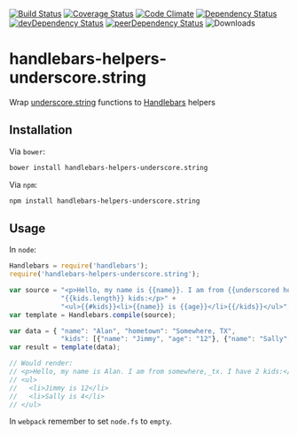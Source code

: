 [![Build Status](https://travis-ci.org/tomi77/handlebars-helpers-underscore.string.png)](https://travis-ci.org/tomi77/handlebars-helpers-underscore.string)
[![Coverage Status](https://img.shields.io/coveralls/tomi77/handlebars-helpers-underscore.string.svg)](https://coveralls.io/r/tomi77/handlebars-helpers-underscore.string)
[![Code Climate](https://codeclimate.com/github/tomi77/handlebars-helpers-underscore.string/badges/gpa.svg)](https://codeclimate.com/github/tomi77/handlebars-helpers-underscore.string)
[![Dependency Status](https://david-dm.org/tomi77/handlebars-helpers-underscore.string.svg)](https://david-dm.org/tomi77/handlebars-helpers-underscore.string)
[![devDependency Status](https://david-dm.org/tomi77/handlebars-helpers-underscore.string/dev-status.svg)](https://david-dm.org/tomi77/handlebars-helpers-underscore.string?type=dev)
[![peerDependency Status](https://david-dm.org/tomi77/handlebars-helpers-underscore.string/peer-status.svg)](https://david-dm.org/tomi77/handlebars-helpers-underscore.string?type=peer)
![Downloads](https://img.shields.io/npm/dt/handlebars-helpers-underscore.string.svg)

handlebars-helpers-underscore.string
====================================

Wrap [underscore.string](http://gabceb.github.io/underscore.string.site/) functions to [Handlebars](http://handlebarsjs.com/) helpers

## Installation

Via ``bower``:

~~~bash
bower install handlebars-helpers-underscore.string
~~~

Via ``npm``:

~~~bash
npm install handlebars-helpers-underscore.string
~~~

## Usage

In ``node``:

~~~js
Handlebars = require('handlebars');
require('handlebars-helpers-underscore.string');

var source = "<p>Hello, my name is {{name}}. I am from {{underscored hometown}}. I have " +
             "{{kids.length}} kids:</p>" +
             "<ul>{{#kids}}<li>{{name}} is {{age}}</li>{{/kids}}</ul>";
var template = Handlebars.compile(source);

var data = { "name": "Alan", "hometown": "Somewhere, TX",
             "kids": [{"name": "Jimmy", "age": "12"}, {"name": "Sally", "age": "4"}]};
var result = template(data);

// Would render:
// <p>Hello, my name is Alan. I am from somewhere,_tx. I have 2 kids:</p>
// <ul>
//   <li>Jimmy is 12</li>
//   <li>Sally is 4</li>
// </ul>
~~~

In ``webpack`` remember to set `node.fs` to `empty`.
